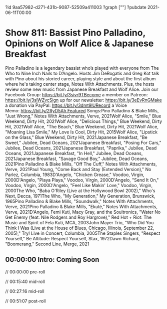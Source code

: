 ?id 9aa57982-d271-431b-9087-52509a411003
?graph [""]
?pubdate 2021-06-11T00:00

# Show 811: Bassist Pino Palladino, Opinions on Wolf Alice & Japanese Breakfast

Pino Palladino is a legendary bassist who’s played with everyone from The Who to Nine Inch Nails to D’Angelo. Hosts Jim DeRogatis and Greg Kot talk with Pino about his storied career, playing style and about the first album where he's taking center stage, Notes With Attachments. Plus, the hosts review some new music from Japanese Breakfast and Wolf Alice. Join our Facebook Group: https://bit.ly/3sivr9TBecome a member on Patreon: https://bit.ly/3slWZvcSign up for our newsletter: https://bit.ly/3eEvRnGMake a donation via PayPal: https://bit.ly/3dmt9lURecord a Voice Memo: https://bit.ly/2RyD5Ah Featured Songs:Pino Palladino & Blake Mills, "Just Wrong," Notes With Attachments, Verve, 2021Wolf Alice, "Smile," Blue Weekend, Dirty Hit, 2021Wolf Alice, "Delicious Things," Blue Weekend, Dirty Hit, 2021Wolf Alice, "The Beach," Blue Weekend, Dirty Hit, 2021Wolf Alice, "Moaning Lisa Smile," My Love Is Cool, Dirty Hit, 2015Wolf Alice, "Lipstick on the Glass," Blue Weekend, Dirty Hit, 2021Japanese Breakfast, "Be Sweet," Jubilee, Dead Oceans, 2021Japanese Breakfast, "Posing For Cars," Jubilee, Dead Oceans, 2021Japanese Breakfast, "Paprika," Jubilee, Dead Oceans, 2021Japanese Breakfast, "In Hell," Jubilee, Dead Oceans, 2021Japanese Breakfast, "Savage Good Boy," Jubilee, Dead Oceans, 2021Pino Palladino & Blake Mills, "Off The Cuff," Notes With Attachments, Verve, 2021Paul Young, "Come Back and Stay (Extended Version)," No Parlez, Columbia, 1983D'Angelo, "Chicken Grease," Voodoo, Virgin, 2000D'Angelo, "Playa Playa," Voodoo, Virgin, 2000D'Angelo, "Send It On," Voodoo, Virgin, 2000D'Angelo, "Feel Like Makin' Love," Voodoo, Virgin, 2000The Who, "Baba O'Riley (Live at the Hollywood Bowl 2002)," Who's Next, Decca, 1971The Who, "My Generation," My Generation, Brunswick, 1965Pino Palladino & Blake Mills, "Soundwalk," Notes With Attachments, Verve, 2021Pino Palladino & Blake Mills, "Ekuté," Notes With Attachments, Verve, 2021D'Angelo, Femi Kuti, Macy Gray, and the Soultronics, "Water No Get Enemy (feat. Nile Rodgers and Roy Hargrove)," Red Hot + Riot: The Music and Spirit of Fela Kuti, MCA, 2003John Mayer Trio, "Who Did You Think I Was (Live at the House of Blues, Chicago, Illinois, September 22, 2005)," Try! Live in Concert, Columbia, 2005The Staples Singers, "Respect Yourself," Be Altitude: Respect Yourself, Stax, 1972Dawn Richard, "Boomerang," Second Line, Merge, 2021

## 00:00:00 Intro: Coming Soon

// 00:00:00 pre-roll

// 00:15:40 mid-roll

// 00:27:16 mid-roll

// 00:51:07 post-roll
